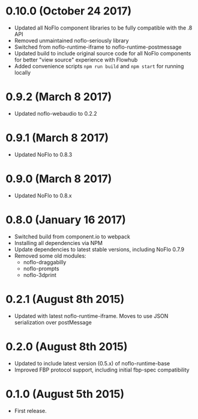 # 0.10.0 (October 24 2017)

* Updated all NoFlo component libraries to be fully compatible with the .8 API
* Removed unmaintained noflo-seriously library
* Switched from noflo-runtime-iframe to noflo-runtime-postmessage
* Updated build to include original source code for all NoFlo components for better "view source" experience with Flowhub
* Added convenience scripts `npm run build` and `npm start` for running locally

# 0.9.2 (March 8 2017)

* Updated noflo-webaudio to 0.2.2

# 0.9.1 (March 8 2017)

* Updated NoFlo to 0.8.3

# 0.9.0 (March 8 2017)

* Updated NoFlo to 0.8.x

# 0.8.0 (January 16 2017)

* Switched build from component.io to webpack
* Installing all dependencies via NPM
* Update dependencies to latest stable versions, including NoFlo 0.7.9
* Removed some old modules:
  - noflo-draggabilly
  - noflo-prompts
  - noflo-3dprint

# 0.2.1 (August 8th 2015)

* Updated with latest noflo-runtime-iframe. Moves to use JSON serialization over postMessage

# 0.2.0 (August 8th 2015)

* Updated to include latest version (0.5.x) of noflo-runtime-base
* Improved FBP protocol support, including initial fbp-spec compatibility

# 0.1.0 (August 5th 2015)

* First release.

